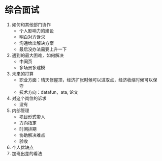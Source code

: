 # 综合面试
1. 如何和其他部门协作
   - 个人影响力的建设
   - 明白对方诉求
   - 沟通给出解决方案
   - 最后没办法需要上升一下
2. 遇到的最大困难，如何解决
   - 中间页
   - 多场景多建模
3. 未来的打算
   - 职业方面：晴天修屋顶，经济扩张时候可以进取点，经济收缩时候可以保守
   - 技术方向：datafun，ata, 论文
4. 对这个岗位的诉求
   - 没有
5. 内部管理
   - 项目形式带人
   - 方向指定
   - 时间排期
   - 协助解决难点
   - 验收
6. 个人优缺点
7. 加班出差的看法
